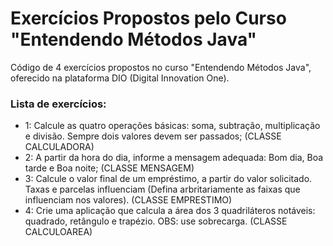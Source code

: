 # Exercícios Propostos pelo Curso "Entendendo Métodos Java"
Código de 4 exercícios propostos no curso "Entendendo Métodos Java", oferecido na plataforma DIO (Digital Innovation One).

### Lista de exercícios:
* 1: Calcule as quatro operações básicas: soma, subtração, multiplicação e divisão. Sempre dois valores devem ser passados; (CLASSE CALCULADORA)
* 2: A partir da hora do dia, informe a mensagem adequada: Bom dia, Boa tarde e Boa noite; (CLASSE MENSAGEM)
* 3: Calcule o valor final de um empréstimo, a partir do valor solicitado. Taxas e parcelas influenciam (Defina arbritariamente as faixas que influenciam nos valores). (CLASSE EMPRESTIMO)
* 4: Crie uma aplicação que calcula a área dos 3 quadriláteros notáveis: quadrado, retângulo e trapézio. OBS: use sobrecarga. (CLASSE CALCULOAREA)
